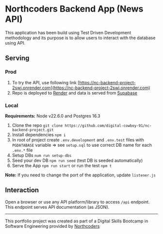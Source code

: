 # Northcoders Backend App (News API)

This application has been build using Test Driven Development methodology and its purpose is to allow users to interact with the database using API.

## Serving

### Prod

1. To try the API, use following link [https://nc-backend-project-2swj.onrender.com](https://nc-backend-project-2swj.onrender.com)
1. Repo is deployed to [Render](https://render.com) and data is served from [Supabase](https://supabase.com)

### Local

**Requirements:** Node v22.6.0 and Postgres 16.3

1. Clone the repo `git clone https://github.com/digital-cowboy-91/nc-backend-project.git`
1. Install dependencies `npm i`
1. In root of project create `.env.development` and `.env.test` files with `PGDATABASE` variable => see `setup.sql` to use correct DB name for each `.env.*` file
1. Setup DBs `num run setup-dbs`
1. Seed your dev DB `npm run seed` (test DB is seeded automatically)
1. Serve the App `npm run start` or run the test `npm t`

**Note:** If you need to change the port of the application, update `listener.js`

## Interaction

Open a browser or use any API platform/library to access `/api` endpoint. This endpoint serves API documentation (as JSON).

---

This portfolio project was created as part of a Digital Skills Bootcamp in Software Engineering provided by [Northcoders](https://northcoders.com/)
